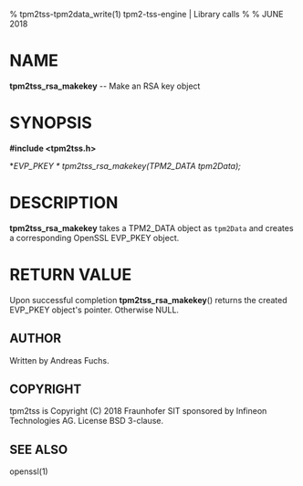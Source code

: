 % tpm2tss-tpm2data_write(1) tpm2-tss-engine | Library calls
%
% JUNE 2018

# NAME
**tpm2tss_rsa_makekey** -- Make an RSA key object

# SYNOPSIS

**#include <tpm2tss.h>**

**EVP_PKEY * tpm2tss_rsa_makekey(TPM2_DATA *tpm2Data);**

# DESCRIPTION

**tpm2tss_rsa_makekey** takes a TPM2_DATA object as `tpm2Data` and creates a
corresponding OpenSSL EVP_PKEY object.

# RETURN VALUE

Upon successful completion **tpm2tss_rsa_makekey**() returns the created
EVP_PKEY object's pointer. Otherwise NULL.

## AUTHOR

Written by Andreas Fuchs.

## COPYRIGHT

tpm2tss is Copyright (C) 2018 Fraunhofer SIT sponsored by Infineon
Technologies AG. License BSD 3-clause.

## SEE ALSO

openssl(1)

